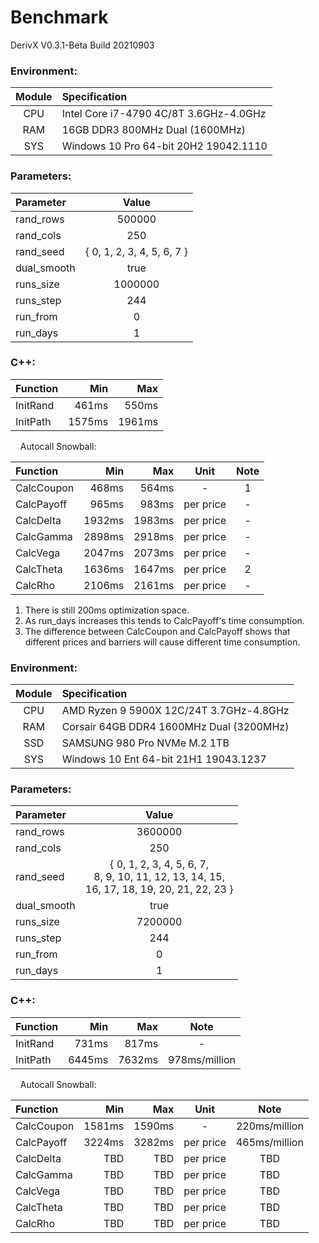 # Benchmark
DerivX V0.3.1-Beta Build 20210903

### Environment:
| Module | Specification                          |
| :----: | :------------------------------------- |
| CPU    | Intel Core i7-4790 4C/8T 3.6GHz-4.0GHz |
| RAM    | 16GB DDR3 800MHz Dual (1600MHz)        |
| SYS    | Windows 10 Pro 64-bit 20H2 19042.1110  |

### Parameters:
| Parameter   | Value  |
| :---------- | :----: |
| rand_rows   | 500000 |
| rand_cols   | 250 |
| rand_seed   | { 0, 1, 2, 3, 4, 5, 6, 7 } |
| dual_smooth | true |
| runs_size   | 1000000 |
| runs_step   | 244 |
| run_from    | 0 |
| run_days    | 1 |

### C++:
| Function | Min    | Max    |
| :------- | -----: | -----: |
| InitRand |  461ms |  550ms |
| InitPath | 1575ms | 1961ms |

&nbsp;&nbsp;&nbsp;&nbsp;Autocall Snowball:

| Function   | Min    | Max    | Unit      | Note |
| :--------- | -----: | -----: | :-------: | :--: |
| CalcCoupon |  468ms |  564ms | -         | 1    |
| CalcPayoff |  965ms |  983ms | per price | -    |
| CalcDelta  | 1932ms | 1983ms | per price | -    |
| CalcGamma  | 2898ms | 2918ms | per price | -    |
| CalcVega   | 2047ms | 2073ms | per price | -    |
| CalcTheta  | 1636ms | 1647ms | per price | 2    |
| CalcRho    | 2106ms | 2161ms | per price | -    |
1. There is still 200ms optimization space.
2. As run_days increases this tends to CalcPayoff's time consumption.
3. The difference between CalcCoupon and CalcPayoff shows that different prices and barriers will cause different time consumption.

### Environment:
| Module | Specification                            |
| :----: | :--------------------------------------- |
| CPU    | AMD Ryzen 9 5900X 12C/24T 3.7GHz-4.8GHz  |
| RAM    | Corsair 64GB DDR4 1600MHz Dual (3200MHz) |
| SSD    | SAMSUNG 980 Pro NVMe M.2 1TB             |
| SYS    | Windows 10 Ent 64-bit 21H1 19043.1237    |

### Parameters:
| Parameter   | Value  |
| :---------- | :----: |
| rand_rows   | 3600000 |
| rand_cols   | 250 |
| rand_seed   | { 0, 1, 2, 3, 4, 5, 6, 7, <br>8, 9, 10, 11, 12, 13, 14, 15, <br>16, 17, 18, 19, 20, 21, 22, 23 } |
| dual_smooth | true |
| runs_size   | 7200000 |
| runs_step   | 244 |
| run_from    | 0 |
| run_days    | 1 |

### C++:
| Function | Min    | Max    | Note          |
| :------- | -----: | -----: | :-----------: |
| InitRand |  731ms |  817ms | -             |
| InitPath | 6445ms | 7632ms | 978ms/million |

&nbsp;&nbsp;&nbsp;&nbsp;Autocall Snowball:

| Function   | Min    | Max    | Unit      | Note          |
| :--------- | -----: | -----: | :-------: | :-----------: |
| CalcCoupon | 1581ms | 1590ms | -         | 220ms/million |
| CalcPayoff | 3224ms | 3282ms | per price | 465ms/million |
| CalcDelta  | TBD    | TBD    | per price | TBD           |
| CalcGamma  | TBD    | TBD    | per price | TBD           |
| CalcVega   | TBD    | TBD    | per price | TBD           |
| CalcTheta  | TBD    | TBD    | per price | TBD           |
| CalcRho    | TBD    | TBD    | per price | TBD           |
